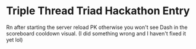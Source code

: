 # Triple Thread Triad Hackathon Entry
Rn after starting the server reload PK otherwise you won't see Dash in the scoreboard cooldown visual. (I did something wrong and I haven't fixed it yet lol)